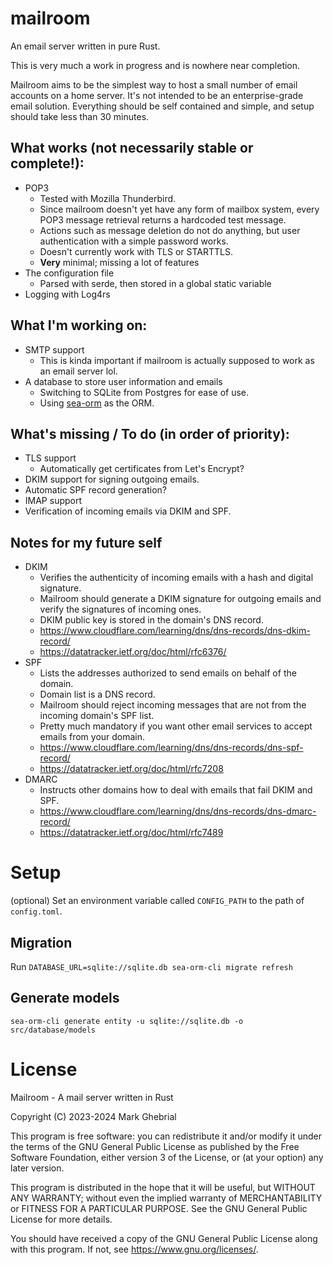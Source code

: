 # mailroom

An email server written in pure Rust.

This is very much a work in progress and is nowhere near completion.

Mailroom aims to be the simplest way to host a small number of email accounts on a home server. It's not intended to be an enterprise-grade email solution. Everything should be self contained and simple, and setup should take less than 30 minutes.

## What works (not necessarily stable or complete!):
- POP3
   - Tested with Mozilla Thunderbird.
   - Since mailroom doesn't yet have any form of mailbox system, every POP3 message retrieval returns a hardcoded test message.
   - Actions such as message deletion do not do anything, but user authentication with a simple password works.
   - Doesn't currently work with TLS or STARTTLS.
   - **Very** minimal; missing a lot of features
- The configuration file
   - Parsed with serde, then stored in a global static variable
- Logging with Log4rs

## What I'm working on:
- SMTP support
   - This is kinda important if mailroom is actually supposed to work as an email server lol.
- A database to store user information and emails
   - Switching to SQLite from Postgres for ease of use.
   - Using [sea-orm](https://www.sea-ql.org/SeaORM/) as the ORM.

## What's missing / To do (in order of priority):
- TLS support
   - Automatically get certificates from Let's Encrypt?
- DKIM support for signing outgoing emails.
- Automatic SPF record generation?
- IMAP support
- Verification of incoming emails via DKIM and SPF.

## Notes for my future self
- DKIM
   - Verifies the authenticity of incoming emails with a hash and digital signature.
   - Mailroom should generate a DKIM signature for outgoing emails and verify the signatures of incoming ones.
   - DKIM public key is stored in the domain's DNS record.
   - https://www.cloudflare.com/learning/dns/dns-records/dns-dkim-record/
   - https://datatracker.ietf.org/doc/html/rfc6376/
- SPF
   - Lists the addresses authorized to send emails on behalf of the domain.
   - Domain list is a DNS record.
   - Mailroom should reject incoming messages that are not from the incoming domain's SPF list.
   - Pretty much mandatory if you want other email services to accept emails from your domain.
   - https://www.cloudflare.com/learning/dns/dns-records/dns-spf-record/
   - https://datatracker.ietf.org/doc/html/rfc7208
- DMARC
   - Instructs other domains how to deal with emails that fail DKIM and SPF.
   - https://www.cloudflare.com/learning/dns/dns-records/dns-dmarc-record/
   - https://datatracker.ietf.org/doc/html/rfc7489

# Setup

(optional) Set an environment variable called `CONFIG_PATH` to the path of `config.toml`.

## Migration

Run `DATABASE_URL=sqlite://sqlite.db sea-orm-cli migrate refresh`

## Generate models

`sea-orm-cli generate entity -u sqlite://sqlite.db -o src/database/models`

# License

Mailroom - A mail server written in Rust

Copyright (C) 2023-2024 Mark Ghebrial

This program is free software: you can redistribute it and/or modify it under the terms of the GNU General Public License as published by the Free Software Foundation, either version 3 of the License, or (at your option) any later version.

This program is distributed in the hope that it will be useful, but WITHOUT ANY WARRANTY; without even the implied warranty of MERCHANTABILITY or FITNESS FOR A PARTICULAR PURPOSE.  See the GNU General Public License for more details.

You should have received a copy of the GNU General Public License along with this program.  If not, see https://www.gnu.org/licenses/.